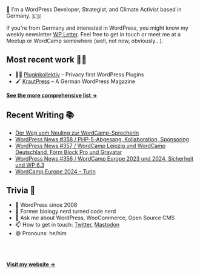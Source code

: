 👋 I'm a WordPress Developer, Strategist, and Climate Activist based in Germany. 🇪🇺

If you're from Germany and interested in WordPress, you might know my weekly newsletter [WP Letter](https://wpletter.de/). Feel free to get in touch or meet me at a Meetup or WordCamp somewhere (well, not now, obviously...).


## Most recent work 👷‍♂️

- 👨‍💻 [Pluginkollektiv](https://github.com/pluginkollektiv) – Privacy first WordPress Plugins
- 🖌️ [KrautPress](https://krautpress.de) – A German WordPress Magazine

**[See the more comprehensive list &rarr;](https://simonkraft.com/what-i-do)**


## Recent Writing 📚

<!-- BLOG-POST-LIST:START -->
- [Der Weg vom Neuling zur WordCamp-Sprecherin](https://feed.krautpress.de/link/14419/16242959/neuling-zu-sprecherin)
- [WordPress News #358 / PHP-5-Abgesang, Kollaboration, Sponsoring](https://feed.wpletter.de/link/14399/16229379/358)
- [WordPress News #357 / WordCamp Leipzig und WordCamp Deutschland, Form Block Pro und Gravatar](https://feed.wpletter.de/link/14399/16217731/357)
- [WordPress News #356 / WordCamp Europe 2023 und 2024, Sicherheit und WP 6.3](https://feed.wpletter.de/link/14399/16185035/356)
- [WordCamp Europe 2024 – Turin](https://feed.krautpress.de/link/14419/16183819/wceu-2024-turin)
<!-- BLOG-POST-LIST:END -->


## Trivia 🤪

- 👴 WordPress since 2008
- 🌱 Former biology nerd turned code nerd
- 💬 Ask me about WordPress, WooCommerce, Open Source CMS
- 📫 How to get in touch: [Twitter](https://twitter.com/krafit), [Mastodon](https://dewp.space/@simon)
- 😄 Pronouns: he/him

<br/><br/><br/>
**[Visit my website &rarr;](https://simonkraft.com)**